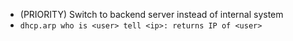 - (PRIORITY) Switch to backend server instead of internal system
- `dhcp.arp who is <user> tell <ip>: returns IP of <user>`

